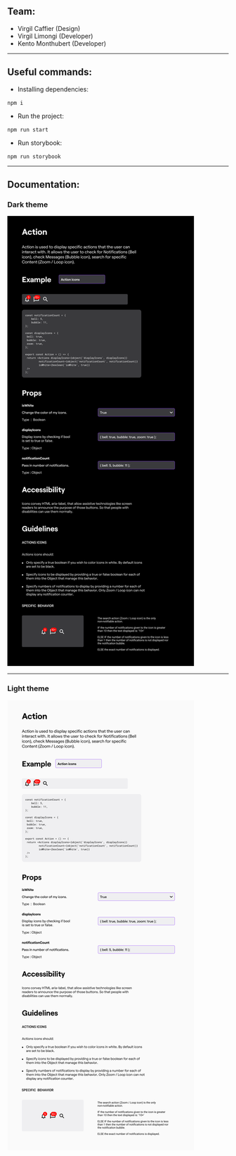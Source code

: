 ## Team: 
* Virgil Caffier (Design)
* Virgil Limongi (Developer)
* Kento Monthubert (Developer)

---

## Useful commands:

* Installing dependencies:
``` shell
npm i
``` 
* Run the project:
``` shell
npm run start
``` 
* Run storybook:
``` shell
npm run storybook
```

---

## Documentation:

### Dark theme
![alt text](https://github.com/kentoje/react-sc-sb-g1/blob/master/images/documentation/dark-mode.png)

---

### Light theme
![alt text](https://github.com/kentoje/react-sc-sb-g1/blob/master/images/documentation/light-mode.png)
